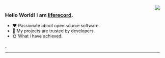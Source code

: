 <img align="right" style="pointer-events:none;" src="https://github-readme-stats.vercel.app/api?username=autofelix&show_icons=true&icon_color=E65A65&text_color=adbac7&bg_color=2d333b&hide_title=true&hide_border=true" />
 
### Hello World! I am <b><a target="_blank" href="javascript:;">liferecord</a></b>.
 
- :hearts: Passionate about open source software. 
- :1st_place_medal: My projects are trusted by developers.
- :sun_with_face: What i have achieved.
 
<a href="https://blog.csdn.net/liferecords">
    <img src="https://img.shields.io/badge/CSDN Page View-115K-E65A65.svg" alt="" title="liferecord的csdn" />
</a>
 
<a href="https://blog.51cto.com/liferecords">
    <img src="https://img.shields.io/badge/Tencentcloud Page View-200K-blue.svg" alt="" title="liferecord的51cto" />
</a>
 
---
